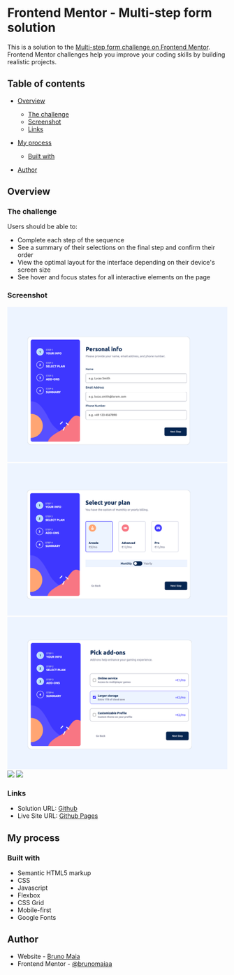 # Frontend Mentor - Multi-step form solution

This is a solution to the [Multi-step form challenge on Frontend Mentor](https://www.frontendmentor.io/challenges/multistep-form-YVAnSdqQBJ). Frontend Mentor challenges help you improve your coding skills by building realistic projects. 

## Table of contents

- [Overview](#overview)
  - [The challenge](#the-challenge)
  - [Screenshot](#screenshot)
  - [Links](#links)
- [My process](#my-process)
  - [Built with](#built-with)

- [Author](#author)




## Overview

### The challenge

Users should be able to:

- Complete each step of the sequence
- See a summary of their selections on the final step and confirm their order
- View the optimal layout for the interface depending on their device's screen size
- See hover and focus states for all interactive elements on the page

### Screenshot

![](./assets/screenshot/Screenshot%202023-02-09%20at%2010.29.23.png)
![](./assets/screenshot/Screenshot%202023-02-09%20at%2010.29.39.png)
![](./assets/screenshot/Screenshot%202023-02-09%20at%2010.29.55.png)
![](./assets/screenshot/Screenshot%202023-02-09%20at%2010.29.08.png)
![](./assets/screenshot/Screenshot%202023-02-09%20at%2010.29.24.png)


### Links

- Solution URL: [Github](https://github.com/brunomaiaa/Multi-step-form-)
- Live Site URL: [Github Pages](https://brunomaiaa.github.io/Multi-step-form/)

## My process

### Built with

- Semantic HTML5 markup
- CSS 
- Javascript 
- Flexbox
- CSS Grid
- Mobile-first 
- Google Fonts


## Author

- Website - [Bruno Maia](https://www.linkedin.com/in/bruno-oliveira-maia/)
- Frontend Mentor - [
@brunomaiaa](https://www.frontendmentor.io/profile/brunomaiaa)
